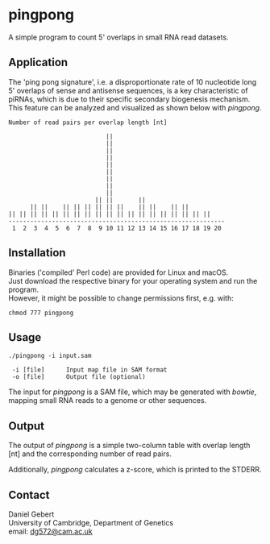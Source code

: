 # pingpong

A simple program to count 5' overlaps in small RNA read datasets.

## Application

The 'ping pong signature', i.e. a disproportionate rate of 10 nucleotide long 5' overlaps of 
sense and antisense sequences, is a key characteristic of piRNAs, which is due to 
their specific secondary biogenesis mechanism. This feature can be analyzed and 
visualized as shown below with *pingpong*.

```
Number of read pairs per overlap length [nt]

                           || 
                           || 
                           || 
                           || 
                           || 
                           || 
                           ||  
                           ||  
                           ||  
                        || ||       ||
      || ||    || || || || || ||    || ||    || ||         
|| || || || || || || || || || || || || || || || || || ||   
------------------------------------------------------------
 1  2  3  4  5  6  7  8  9 10 11 12 13 14 15 16 17 18 19 20
```

## Installation

Binaries ('compiled' Perl code) are provided for Linux and macOS.<br />
Just download the respective binary for your operating system and run the program.<br />
However, it might be possible to change permissions first, e.g. with:

```
chmod 777 pingpong
```

## Usage

```
./pingpong -i input.sam

 -i [file]      Input map file in SAM format
 -o [file]      Output file (optional)
```

The input for *pingpong* is a SAM file, which may be generated with *bowtie*, mapping small RNA reads to a genome or other sequences.

## Output

The output of *pingpong* is a simple two-column table with overlap length [nt] and the corresponding number of read pairs.

Additionally, *pingpong* calculates a z-score, which is printed to the STDERR.
 
## Contact
Daniel Gebert<br />
University of Cambridge, Department of Genetics<br />
email: dg572@cam.ac.uk

